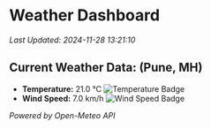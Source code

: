 
# Weather Dashboard

_Last Updated: 2024-11-28 13:21:10_

## Current Weather Data: (Pune, MH)
- **Temperature:** 21.0 °C ![Temperature Badge](https://img.shields.io/badge/Temperature-Medium%20Temp-green)
- **Wind Speed:** 7.0 km/h ![Wind Speed Badge](https://img.shields.io/badge/Wind%20Speed-Low%20Wind-blue)

*Powered by Open-Meteo API*

